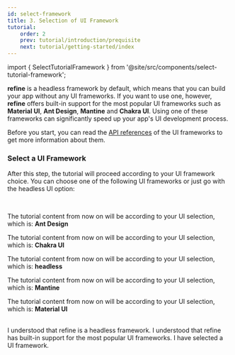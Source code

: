 ```yaml
---
id: select-framework
title: 3. Selection of UI Framework
tutorial:
    order: 2
    prev: tutorial/introduction/prequisite
    next: tutorial/getting-started/index
---
```


import { SelectTutorialFramework } from '@site/src/components/select-tutorial-framework';

**refine** is a headless framework by default, which means that you can build your app without any UI frameworks. If you want to use one, however, **refine** offers built-in support for the most popular UI frameworks such as **Material UI**, **Ant Design**, **Mantine** and **Chakra UI**. Using one of these frameworks can significantly speed up your app's UI development process.

Before you start, you can read the [API references](/docs/api-reference/general-concepts/) of the UI frameworks to get more information about them.

<h3>Select a UI Framework</h3>

After this step, the tutorial will proceed according to your UI framework choice. You can choose one of the following UI frameworks or just go with the headless UI option:

<SelectTutorialFramework />

<br/>

<UIConditional is="antd">

The tutorial content from now on will be according to your UI selection, which is: **Ant Design**

</UIConditional>

<UIConditional is="chakra-ui">

The tutorial content from now on will be according to your UI selection, which is: **Chakra UI**
</UIConditional>

<UIConditional is="headless">

The tutorial content from now on will be according to your UI selection, which is: **headless**

</UIConditional>

<UIConditional is="mantine">

The tutorial content from now on will be according to your UI selection, which is: **Mantine**

</UIConditional>

<UIConditional is="mui">

The tutorial content from now on will be according to your UI selection, which is: **Material UI**

</UIConditional>

<br/>

<Checklist>

<ChecklistItem id="select-framework">
I understood that refine is a headless framework.
</ChecklistItem>
<ChecklistItem id="select-framework-2">
I understood that refine has built-in support for the most popular UI frameworks.
</ChecklistItem>
<ChecklistItem id="select-framework-3">
I have selected a UI framework.
</ChecklistItem>

</Checklist>
